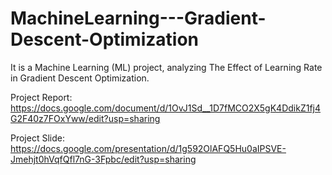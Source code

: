 # MachineLearning---Gradient-Descent-Optimization
It is a Machine Learning (ML) project, analyzing The Effect of Learning Rate in Gradient Descent Optimization.

Project Report: https://docs.google.com/document/d/1OvJ1Sd__1D7fMCO2X5gK4DdikZ1fj4G2F40z7FOxYww/edit?usp=sharing

Project Slide: https://docs.google.com/presentation/d/1g592OlAFQ5Hu0aIPSVE-Jmehjt0hVqfQfl7nG-3Fpbc/edit?usp=sharing
